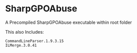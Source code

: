 # SharpGPOAbuse
A Precompiled SharpGPOAbuse executable within root folder

This also Includes:
                
	CommandLineParser.1.9.3.15
	ILMerge.3.0.41
